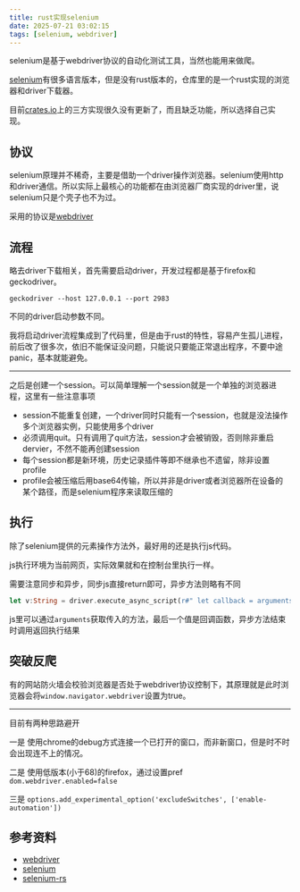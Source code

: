 ```yaml
---
title: rust实现selenium
date: 2025-07-21 03:02:15
tags: [selenium, webdriver]
---
```


selenium是基于webdriver协议的自动化测试工具，当然也能用来做爬。

<!-- more -->

[selenium](https://github.com/SeleniumHQ/selenium)有很多语言版本，但是没有rust版本的，仓库里的是一个rust实现的浏览器和driver下载器。

目前[crates.io](https://crates.io/search?q=selenium)上的三方实现很久没有更新了，而且缺乏功能，所以选择自己实现。

## 协议

selenium原理并不稀奇，主要是借助一个driver操作浏览器。selenium使用http和driver通信。所以实际上最核心的功能都在由浏览器厂商实现的driver里，说selenium只是个壳子也不为过。

采用的协议是[webdriver](https://www.w3.org/TR/webdriver1/)

## 流程

略去driver下载相关，首先需要启动driver，开发过程都是基于firefox和geckodriver。

```
geckodriver --host 127.0.0.1 --port 2983
```

不同的driver启动参数不同。

我将启动driver流程集成到了代码里，但是由于rust的特性，容易产生孤儿进程，前后改了很多次，依旧不能保证没问题，只能说只要能正常退出程序，不要中途panic，基本就能避免。

---

之后是创建一个session。可以简单理解一个session就是一个单独的浏览器进程，这里有一些注意事项

- session不能重复创建，一个driver同时只能有一个session，也就是没法操作多个浏览器实例，只能使用多个driver
- 必须调用quit。只有调用了quit方法，session才会被销毁，否则除非重启dervier，不然不能再创建session
- 每个session都是新环境，历史记录插件等即不继承也不遗留，除非设置profile
- profile会被压缩后用base64传输，所以并非是driver或者浏览器所在设备的某个路径，而是selenium程序来读取压缩的


## 执行

除了selenium提供的元素操作方法外，最好用的还是执行js代码。

js执行环境为当前网页，实际效果就和在控制台里执行一样。

需要注意同步和异步，同步js直接return即可，异步方法则略有不同

```rust
let v:String = driver.execute_async_script(r#" let callback = arguments[arguments.length - 1]; setTimeout(()=> callback(100) ,1000);  "#,&[]).unwrap();
```

js里可以通过`arguments`获取传入的方法，最后一个值是回调函数，异步方法结束时调用返回执行结果

## 突破反爬

有的网站防火墙会校验浏览器是否处于webdriver协议控制下，其原理就是此时浏览器会将`window.navigator.webdriver`设置为true。

---

目前有两种思路避开

一是 使用chrome的debug方式连接一个已打开的窗口，而非新窗口，但是时不时会出现连不上的情况。

二是 使用低版本(小于68)的firefox，通过设置pref `dom.webdriver.enabled=false`

三是 `options.add_experimental_option('excludeSwitches', ['enable-automation'])`

## 参考资料

- [webdriver](https://www.w3.org/TR/webdriver1/)
- [selenium](https://github.com/SeleniumHQ/selenium)
- [selenium-rs](https://github.com/inkroom/selenium-rs)